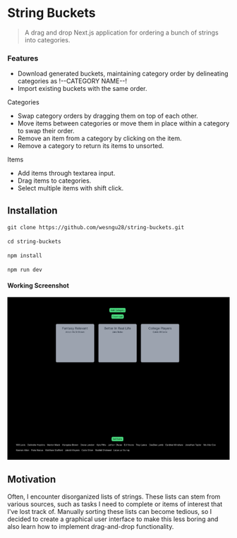 # String Buckets

> A drag and drop Next.js application for ordering a bunch of strings into categories.

### Features

- Download generated buckets, maintaining category order by delineating categories as !--CATEGORY NAME--!
- Import existing buckets with the same order.

Categories
- Swap category orders by dragging them on top of each other.
- Move items between categories or move them in place within a category to swap their order.
- Remove an item from a category by clicking on the item.
- Remove a category to return its items to unsorted.

Items
- Add items through textarea input.
- Drag items to categories.
- Select multiple items with shift click.

## Installation

```
git clone https://github.com/wesngu28/string-buckets.git

cd string-buckets

npm install

npm run dev
```

#### Working Screenshot
![Sorter](/public/image.png)

## Motivation

Often, I encounter disorganized lists of strings. These lists can stem from various sources, such as tasks I need to complete or items of interest that I've lost track of. Manually sorting these lists can become tedious, so I decided to create a graphical user interface to make this less boring and also learn how to implement drag-and-drop functionality.